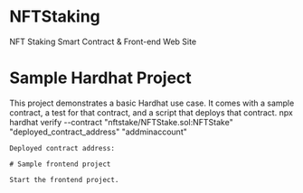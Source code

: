 # NFTStaking
NFT Staking Smart Contract &amp; Front-end Web Site
# Sample Hardhat Project

This project demonstrates a basic Hardhat use case. It comes with a sample contract, a test for that contract, and a script that deploys that contract.
npx hardhat verify --contract "nftstake/NFTStake.sol:NFTStake" "deployed_contract_address" "addminaccount"
```
Deployed contract address:

# Sample frontend project

Start the frontend project.
